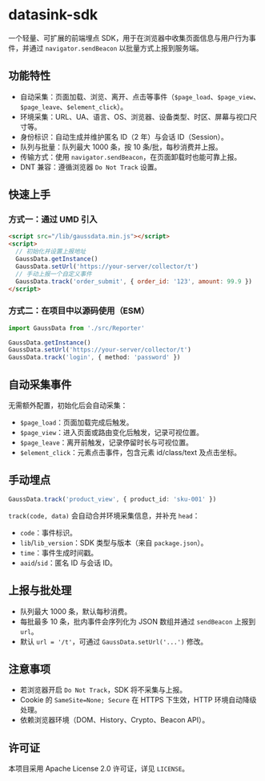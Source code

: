 # datasink-sdk

一个轻量、可扩展的前端埋点 SDK，用于在浏览器中收集页面信息与用户行为事件，并通过 `navigator.sendBeacon` 以批量方式上报到服务端。

## 功能特性

- 自动采集：页面加载、浏览、离开、点击等事件（`$page_load`、`$page_view`、`$page_leave`、`$element_click`）。
- 环境采集：URL、UA、语言、OS、浏览器、设备类型、时区、屏幕与视口尺寸等。
- 身份标识：自动生成并维护匿名 ID（2 年）与会话 ID（Session）。
- 队列与批量：队列最大 1000 条，按 10 条/批，每秒消费并上报。
- 传输方式：使用 `navigator.sendBeacon`，在页面卸载时也能可靠上报。
- DNT 兼容：遵循浏览器 `Do Not Track` 设置。

## 快速上手

### 方式一：通过 UMD 引入

```html
<script src="/lib/gaussdata.min.js"></script>
<script>
  // 初始化并设置上报地址
  GaussData.getInstance()
  GaussData.setUrl('https://your-server/collector/t')
  // 手动上报一个自定义事件
  GaussData.track('order_submit', { order_id: '123', amount: 99.9 })
</script>
```

### 方式二：在项目中以源码使用（ESM）

```ts
import GaussData from './src/Reporter'

GaussData.getInstance()
GaussData.setUrl('https://your-server/collector/t')
GaussData.track('login', { method: 'password' })
```

## 自动采集事件

无需额外配置，初始化后会自动采集：

- `$page_load`：页面加载完成后触发。
- `$page_view`：进入页面或路由变化后触发，记录可视位置。
- `$page_leave`：离开前触发，记录停留时长与可视位置。
- `$element_click`：元素点击事件，包含元素 id/class/text 及点击坐标。

## 手动埋点

```ts
GaussData.track('product_view', { product_id: 'sku-001' })
```

`track(code, data)` 会自动合并环境采集信息，并补充 `head`：

- `code`：事件标识。
- `lib`/`lib_version`：SDK 类型与版本（来自 `package.json`）。
- `time`：事件生成时间戳。
- `aaid`/`sid`：匿名 ID 与会话 ID。

## 上报与批处理

- 队列最大 1000 条，默认每秒消费。
- 每批最多 10 条，批内事件会序列化为 JSON 数组并通过 `sendBeacon` 上报到 `url`。
- 默认 `url = '/t'`，可通过 `GaussData.setUrl('...')` 修改。

## 注意事项

- 若浏览器开启 `Do Not Track`，SDK 将不采集与上报。
- Cookie 的 `SameSite=None; Secure` 在 HTTPS 下生效，HTTP 环境自动降级处理。
- 依赖浏览器环境（DOM、History、Crypto、Beacon API）。

## 许可证

本项目采用 Apache License 2.0 许可证，详见 `LICENSE`。
